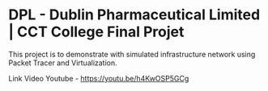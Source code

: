 # DPL - Dublin Pharmaceutical Limited | CCT College Final Projet


This project is to demonstrate with simulated infrastructure network using Packet Tracer and Virtualization.

Link Video Youtube - https://youtu.be/h4KwOSP5GCg

